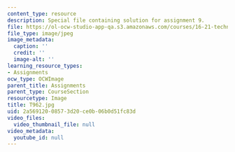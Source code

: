 ```yaml
---
content_type: resource
description: Special file containing solution for assignment 9.
file: https://ol-ocw-studio-app-qa.s3.amazonaws.com/courses/16-21-techniques-for-structural-analysis-and-design-spring-2005/2a56912008573d20ce0b06b0d51fc83d_T962.jpg
file_type: image/jpeg
image_metadata:
  caption: ''
  credit: ''
  image-alt: ''
learning_resource_types:
- Assignments
ocw_type: OCWImage
parent_title: Assignments
parent_type: CourseSection
resourcetype: Image
title: T962.jpg
uid: 2a569120-0857-3d20-ce0b-06b0d51fc83d
video_files:
  video_thumbnail_file: null
video_metadata:
  youtube_id: null
---
```

